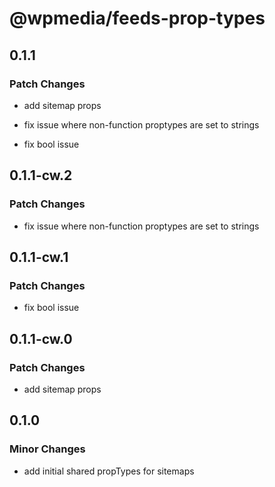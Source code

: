 # @wpmedia/feeds-prop-types

## 0.1.1

### Patch Changes

- add sitemap props

* fix issue where non-function proptypes are set to strings

- fix bool issue

## 0.1.1-cw.2

### Patch Changes

- fix issue where non-function proptypes are set to strings

## 0.1.1-cw.1

### Patch Changes

- fix bool issue

## 0.1.1-cw.0

### Patch Changes

- add sitemap props

## 0.1.0

### Minor Changes

- add initial shared propTypes for sitemaps
